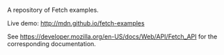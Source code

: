 A repository of Fetch examples.

Live demo: http://mdn.github.io/fetch-examples

See https://developer.mozilla.org/en-US/docs/Web/API/Fetch_API for the corresponding documentation.
